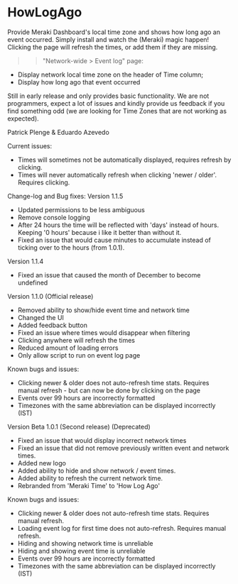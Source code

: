 # HowLogAgo

Provide Meraki Dashboard's local time zone and shows how long ago an event occurred.
Simply install and watch the (Meraki) magic happen!
Clicking the page will refresh the times, or add them if they are missing. 

>> "Network-wide > Event log" page:
- Display network local time zone on the header of Time column;
- Display how long ago that event occurred

Still in early release and only provides basic functionality.
We are not programmers, expect a lot of issues and kindly provide us feedback if you find something odd (we are looking for Time Zones that are not working as expected).

Patrick Plenge & Eduardo Azevedo

Current issues:
 - Times will sometimes not be automatically displayed, requires refresh by clicking.
 - Times will never automatically refresh when clicking 'newer / older'. Requires clicking.

Change-log and Bug fixes:
Version 1.1.5
 - Updated permissions to be less ambiguous
 - Remove console logging
 - After 24 hours the time will be reflected with 'days' instead of hours. Keeping '0 hours' because i like it better than without it.
 - Fixed an issue that would cause minutes to accumulate instead of ticking over to the hours (from 1.0.1).

Version 1.1.4
 - Fixed an issue that caused the month of December to become undefined

Version 1.1.0 (Official release)
 - Removed ability to show/hide event time and network time
 - Changed the UI
 - Added feedback button
 - Fixed an issue where times would disappear when filtering
 - Clicking anywhere will refresh the times
 - Reduced amount of loading errors
 - Only allow script to run on event log page

Known bugs and issues:
 - Clicking newer & older does not auto-refresh time stats. Requires manual refresh - but can now be done by clicking on the page
 - Events over 99 hours are incorrectly formatted
 - Timezones with the same abbreviation can be displayed incorrectly (IST)

Version Beta 1.0.1 (Second release) (Deprecated)
 - Fixed an issue that would display incorrect network times
 - Fixed an issue that did not remove previously written event and network times.
 - Added new logo
 - Added ability to hide and show network / event times.
 - Added ability to refresh the current network time.
 - Rebranded from 'Meraki Time' to 'How Log Ago'

Known bugs and issues:
 - Clicking newer & older does not auto-refresh time stats. Requires manual refresh.
 - Loading event log for first time does not auto-refresh. Requires manual refresh.
 - Hiding and showing network time is unreliable
 - Hiding and showing event time is unreliable
 - Events over 99 hours are incorrectly formatted
 - Timezones with the same abbreviation can be displayed incorrectly (IST)
